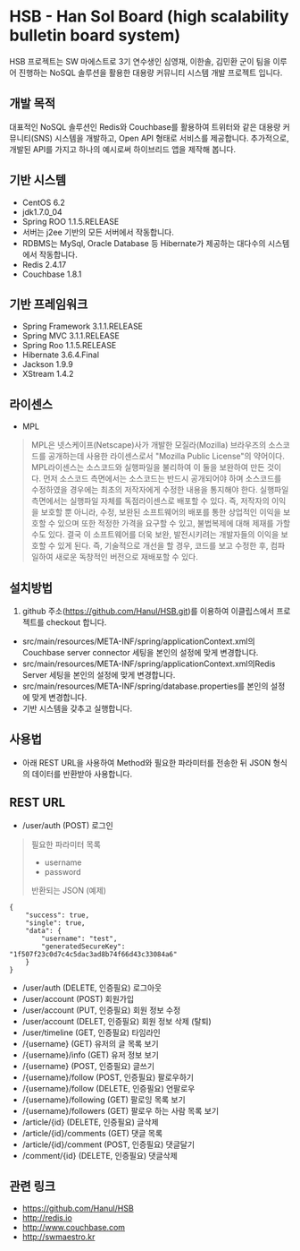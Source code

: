 HSB - Han Sol Board (high scalability bulletin board system)
============================================================

HSB 프로젝트는 SW 마에스트로 3기 연수생인 심영재, 이한솔, 김민환 군이 팀을 이루어 진행하는 NoSQL 솔루션을 활용한 대용량 커뮤니티 시스템 개발 프로젝트 입니다.

개발 목적
---------
대표적인 NoSQL 솔루션인 Redis와 Couchbase를 활용하여 트위터와 같은 대용량 커뮤니티(SNS) 시스템을 개발하고, Open API 형태로 서비스를 제공합니다. 추가적으로, 개발된 API를 가지고 하나의 예시로써 하이브리드 앱을 제작해 봅니다.

기반 시스템
-----------
- CentOS 6.2
- jdk1.7.0_04
- Spring ROO 1.1.5.RELEASE
- 서버는 j2ee 기반의 모든 서버에서 작동합니다.
- RDBMS는 MySql, Oracle Database 등 Hibernate가 제공하는 대다수의 시스템에서 작동합니다.
- Redis 2.4.17
- Couchbase 1.8.1

기반 프레임워크
---------------
- Spring Framework 3.1.1.RELEASE
- Spring MVC 3.1.1.RELEASE
- Spring Roo 1.1.5.RELEASE
- Hibernate 3.6.4.Final
- Jackson 1.9.9
- XStream 1.4.2

라이센스
--------
- MPL

> MPL은 넷스케이프(Netscape)사가 개발한 모질라(Mozilla) 브라우즈의 소스코드를 공개하는데 사용한 라이센스로서 "Mozilla Public License"의 약어이다. MPL라이센스는 소스코드와 실행파일을 불리하여 이 둘을 보완하여 만든 것이다. 먼저 소스코드 측면에서는 소스코드는 반드시 공개되어야 하며 소스코드를 수정하였을 경우에는 최초의 저작자에게 수정한 내용을 통지해야 한다. 실행파일 측면에서는 실행파일 자체를 독점라이센스로 배포할 수 있다. 즉, 저작자의 이익을 보호할 뿐 아니라, 수정, 보완된 소프트웨어의 배포를 통한 상업적인 이익을 보호할 수 있으며 또한 적정한 가격을 요구할 수 있고, 불법복제에 대해 제재를 가할 수도 있다. 결국 이 소프트웨어를 더욱 보완, 발전시키려는 개발자들의 이익을 보호할 수 있게 된다. 즉, 기술적으로 개선을 할 경우, 코드를 보고 수정한 후, 컴파일하여 새로운 독창적인 버전으로 재배포할 수 있다.

설치방법
--------
1. github 주소(https://github.com/Hanul/HSB.git)를 이용하여 이클립스에서 프로젝트를 checkout 합니다.
* src/main/resources/META-INF/spring/applicationContext.xml의 Couchbase server connector 세팅을 본인의 설정에 맞게 변경합니다.
* src/main/resources/META-INF/spring/applicationContext.xml의Redis Server 세팅을 본인의 설정에 맞게 변경합니다.
* src/main/resources/META-INF/spring/database.properties를 본인의 설정에 맞게 변경합니다.
* 기반 시스템을 갖추고 실행합니다.

사용법
------
- 아래 REST URL을 사용하여 Method와 필요한 파라미터를 전송한 뒤 JSON 형식의 데이터를 반환받아 사용합니다.

REST URL
--------
- /user/auth (POST) 로그인

> 필요한 파라미터 목록
> - username
> - password
>
> 반환되는 JSON (예제)

    {
        "success": true,
        "single": true,
        "data": {
            "username": "test",
            "generatedSecureKey": "1f507f23c0d7c4c5dac3ad8b74f66d43c33084a6"
        }
    }

- /user/auth (DELETE, 인증필요) 로그아웃
- /user/account (POST) 회원가입
- /user/account (PUT, 인증필요) 회원 정보 수정
- /user/account (DELET, 인증필요) 회원 정보 삭제 (탈퇴)
- /user/timeline (GET, 인증필요) 타임라인
- /{username} (GET) 유저의 글 목록 보기
- /{username}/info (GET) 유저 정보 보기
- /{username} (POST, 인증필요) 글쓰기
- /{username}/follow (POST, 인증필요) 팔로우하기
- ‎/{username}/follow (DELETE, 인증필요) 언팔로우
- /{username}/following (GET) 팔로잉 목록 보기
- /{username}/followers (GET) 팔로우 하는 사람 목록 보기
- /article/{id} (DELETE, 인증필요) 글삭제
- /article/{id}/comments (GET) 댓글 목록
- /article/{id}/comment (POST, 인증필요) 댓글달기
- /comment/{id} (DELETE, 인증필요) 댓글삭제

관련 링크
---------
- https://github.com/Hanul/HSB
- http://redis.io
- http://www.couchbase.com
- http://swmaestro.kr